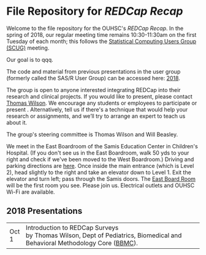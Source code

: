 File Repository for *REDCap Recap*
============

Welcome to the file repository for the OUHSC's *REDCap Recap*.  In the spring of 2018, our regular meeting time remains 10:30-11:30am on the first Tuesday of each month; this follows the [Statistical Computing Users Group (SCUG)](https://github.com/OuhscBbmc/StatisticalComputing) meeting.

Our goal is to qqq.

The code and material from previous presentations in the user group  (formerly called the SAS/R User Group) can be accessed here:  [2018](./2018-presentations/).

The group is open to anyone interested integrating REDCap into their research and clinical projects. If you would like to present, please contact [Thomas Wilson](thomas-wilson@ouhsc.edu).  We encourage any students or employees to participate or present . Alternatively, tell us if there's a technique that would help your research or assignments, and we’ll try to arrange an expert to teach us about it.

The group's steering committee is Thomas Wilson and Will Beasley.

We meet in the East Boardroom of the Samis Education Center in Children's Hospital.  (If you don't see us in the East Boardroom, walk 50 yds to your right and check if we've been moved to the West Boardroom.)  Driving and parking directions are [here](https://raw.github.com/OuhscBbmc/StatisticalComputing/master/Documents/Parking.png).  Once inside the main entrance (which is Level 2), head slightly to the right and take an elevator down to Level 1.  Exit the elevator and turn left; pass through the Samis doors.  The [East Board Room](https://github.com/OuhscBbmc/StatisticalComputing/blob/master/Documents/SamisEdCenterMap.pdf) will be the first room you see.  Please join us.  Electrical outlets and OUHSC Wi-Fi are available.

## 2018 Presentations

|        |                    |
| ------ | ------------------ |
| Oct<br/>1| Introduction to REDCap Surveys<br/>by Thomas Wilson, Dept of Pediatrics, Biomedical and Behavioral Methodology Core ([BBMC](http://ouhsc.edu/BBMC/)). |
